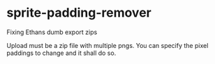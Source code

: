 # sprite-padding-remover
Fixing Ethans dumb export zips

Upload must be a zip file with multiple pngs. You can specify the pixel paddings to change and it shall do so.

